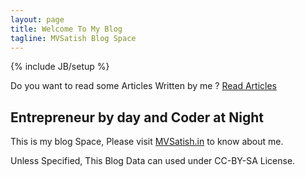 ```yaml
---
layout: page
title: Welcome To My Blog
tagline: MVSatish Blog Space
---
```

{% include JB/setup %}

Do you want to read some Articles Written by me ? <a href="/blogentries.html#articles-ref"> Read Articles</a>

## Entrepreneur by day and Coder at Night


This is my blog Space, Please visit <a href="http://mvsatish.in">MVSatish.in</a> to know about me.


Unless Specified, This Blog Data can used under CC-BY-SA License.
